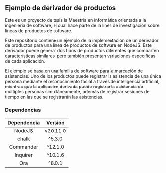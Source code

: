 ## Ejemplo de derivador de productos

Este es un proyecto de tesis la Maestría en informática orientada a la ingeniería de software, el cual hace parte de la línea de investigación sobre líneas de productos de software.

Este repositorio contiene un ejemplo de la implementación de un derivador de productos para una línea de productos de software en NodeJS. Este derivador puede generar dos tipos de productos diferentes que comparten características similares, pero también presentan variaciones específicas de cada aplicación.

El ejemplo se basa en una familia de software para la marcación de asistencias. Uno de los productos puede registrar la asistencia de una única persona mediante el reconocimiento facial a través de inteligencia artificial, mientras que la aplicación derivada puede registrar la asistencia de múltiples personas simultáneamente, además de registrar sesiones de tiempo en las que se registrarán las asistencias.

### Dependencias

| Dependencia | Versión |
|:-----------:|:-------:|
|NodeJS       |v20.11.0 |
|chalk        |^5.3.0   |
|Commander    |^12.1.0  |
|Inquirer     |^10.1.6  |
|Ora          |^8.0.1   |
